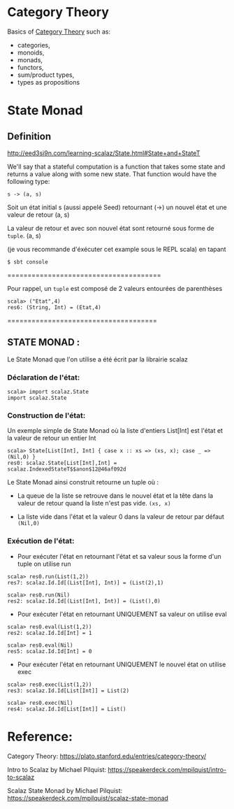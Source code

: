 # Category Theory

Basics of [Category Theory](https://en.wikipedia.org/wiki/Category_theory) such as:
  
  * categories, 
  * monoids, 
  * monads, 
  * functors, 
  * sum/product types,
  * types as propositions
  
  

 
# State Monad
 
## Definition

http://eed3si9n.com/learning-scalaz/State.html#State+and+StateT
 
We'll say that a stateful computation is a function that takes some state and returns a value along with some new state. That function would have the following type:
 
``` 
s -> (a, s)
```

Soit un état initial s (aussi appelé Seed) retournant (->) un nouvel état et une valeur de retour (a, s)
 
La valeur de retour et avec son nouvel état sont retourné sous forme de `tuple`. (a, s)
 
(je vous recommande d'éxécuter cet example sous le REPL scala) en tapant

```
$ sbt console
```

======================================
 
Pour rappel, un `tuple` est composé de 2 valeurs entourées de parenthèses   
 
```
scala> ("Etat",4)
res6: (String, Int) = (Etat,4)
``` 
=====================================
 
 
## STATE MONAD :
 
 
Le State Monad que l'on utilise a été écrit par la librairie scalaz
 
### Déclaration de l'état:
 
```
scala> import scalaz.State
import scalaz.State
``` 
 
### Construction de l'état:
 
Un exemple simple de State Monad où la liste d'entiers List[Int] est l'état et la valeur de retour un entier  Int
 
```
scala> State[List[Int], Int] { case x :: xs => (xs, x); case _ => (Nil,0) }
res0: scalaz.State[List[Int],Int] = scalaz.IndexedStateT$$anon$12@46af092d
```
 
Le State Monad ainsi construit retourne un tuple où :

*	La queue de la liste se retrouve dans le nouvel état et la tête dans la valeur de retour quand la liste n'est pas vide.     `(xs, x)`

*	La liste vide dans l'état et la valeur 0 dans la valeur de retour par défaut `(Nil,0)`
 
### Exécution de l'état:
 
*	Pour exécuter l'état en retournant l'état et sa valeur sous la forme d'un tuple on utilise run
 
```
scala> res0.run(List(1,2))
res7: scalaz.Id.Id[(List[Int], Int)] = (List(2),1)
``` 
 
```
scala> res0.run(Nil)
res2: scalaz.Id.Id[(List[Int], Int)] = (List(),0)
```
 
*	Pour exécuter l'état en retournant UNIQUEMENT sa valeur on utilise eval
 
 
```
scala> res0.eval(List(1,2))
res2: scalaz.Id.Id[Int] = 1
```
 
 
```
scala> res0.eval(Nil)
res5: scalaz.Id.Id[Int] = 0
```
 
*	Pour exécuter l'état en retournant UNIQUEMENT le nouvel état on utilise exec
 
 
```
scala> res0.exec(List(1,2))
res3: scalaz.Id.Id[List[Int]] = List(2)
```
 
 
```
scala> res0.exec(Nil)
res4: scalaz.Id.Id[List[Int]] = List()
```
 
# Reference:

Category Theory: https://plato.stanford.edu/entries/category-theory/

Intro to Scalaz by Michael Pilquist: https://speakerdeck.com/mpilquist/intro-to-scalaz

Scalaz State Monad by Michael Pilquist: https://speakerdeck.com/mpilquist/scalaz-state-monad

 
 
 


